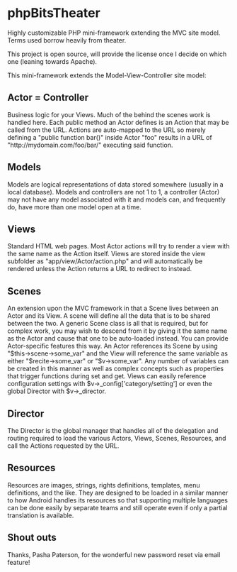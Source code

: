 phpBitsTheater
==============

Highly customizable PHP mini-framework extending the MVC site model. Terms used borrow heavily from theater.

This project is open source, will provide the license once I decide on which one (leaning towards Apache).

This mini-framework extends the Model-View-Controller site model:

<h2>Actor = Controller</h2>
    Business logic for your Views. Much of the behind the scenes work is handled here. Each public method an Actor
    defines is an Action that may be called from the URL. Actions are auto-mapped to the URL so merely defining
    a "public function bar()" inside Actor "foo" results in a URL of "http://mydomain.com/foo/bar/" executing
    said function.

<h2>Models</h2>
    Models are logical representations of data stored somewhere (usually in a local database).
    Models and controllers are not 1 to 1, a controller (Actor) may not have any model associated with it and 
    models can, and frequently do, have more than one model open at a time.
    
<h2>Views</h2>
    Standard HTML web pages. Most Actor actions will try to render a view with the same name as the Action itself.
    Views are stored inside the view subfolder as "app/view/Actor/action.php" and will automatically be rendered
    unless the Action returns a URL to redirect to instead.
    
<h2>Scenes</h2>
    An extension upon the MVC framework in that a Scene lives between an Actor and its View. A scene will define
    all the data that is to be shared between the two. A generic Scene class is all that is required, but for 
    complex work, you may wish to descend from it by giving it the same name as the Actor and cause that one to
    be auto-loaded instead. You can provide Actor-specific features this way.  
      An Actor references its Scene by using "$this->scene->some_var" and the View will reference the same 
    variable as either "$recite->some_var" or "$v->some_var".  Any number of variables can be created in this 
    manner as well as complex concepts such as properties that trigger functions during set and get.
    Views can easily reference configuration settings with $v->_config['category/setting'] or even the global
    Director with $v->_director.
    
<h2>Director</h2>
    The Director is the global manager that handles all of the delegation and routing required to load the various
    Actors, Views, Scenes, Resources, and call the Actions requested by the URL.
    
<h2>Resources</h2>
    Resources are images, strings, rights definitions, templates, menu definitions, and the like. They are designed
    to be loaded in a similar manner to how Android handles its resources so that supporting multiple languages
    can be done easily by separate teams and still operate even if only a partial translation is available.
    
<h2>Shout outs</h2>
    Thanks, Pasha Paterson, for the wonderful new password reset via email feature!
	